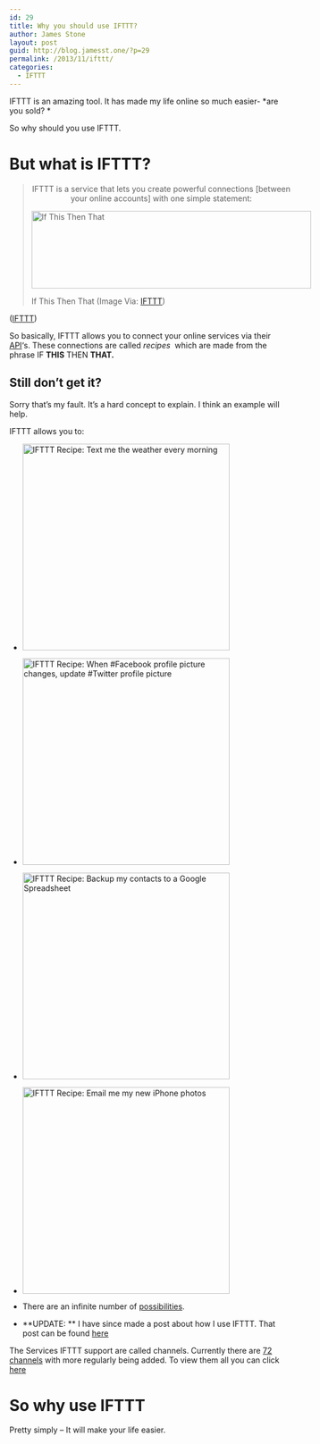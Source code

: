 ```yaml
---
id: 29
title: Why you should use IFTTT?
author: James Stone
layout: post
guid: http://blog.jamesst.one/?p=29
permalink: /2013/11/ifttt/
categories:
  - IFTTT
---
```

IFTTT is an amazing tool. It has made my life online so much easier- *are you sold? *

So why should you use IFTTT.

# But what is IFTTT?

> <p style="text-align: center;">
>   IFTTT is a service that lets you create powerful connections [between your online accounts] with one simple statement:
> </p>
> 
> <div id="attachment_141" style="width: 510px" class="wp-caption aligncenter">
>   <img class="size-full wp-image-141" alt="If This Then That" src="/wp-content/uploads/2013/11/ifthisthenthat_big_df311ed95c86c462c5bf2f50ac9405e.png" width="500" height="139" />
>   
>   <p class="wp-caption-text">
>     If This Then That (Image Via: <a title="IFTTT" href="http://ifttt.com/wtf" target="_blank">IFTTT</a>)
>   </p>
> </div>

<p style="text-align: left;">
  (<a href="http://ifttt.com/wtf">IFTTT</a>)
</p>

So basically, IFTTT allows you to connect your online services via their [API][1]&#8216;s. These connections are called *recipes*  which are made from the phrase IF **THIS** THEN **THAT.**

## Still don&#8217;t get it?

Sorry that&#8217;s my fault. It&#8217;s a hard concept to explain. I think an example will help.

IFTTT allows you to:

  * <a class="embed_recipe embed_recipe-l_33" id="embed_recipe-24908" href="https://ifttt.com/view_embed_recipe/24908" target="_blank"><img alt="IFTTT Recipe: Text me the weather every morning" src="https://ifttt.com/recipe_embed_img/24908" width="370px" /></a>
  * <a class="embed_recipe embed_recipe-l_71" id="embed_recipe-8981" href="https://ifttt.com/view_embed_recipe/8981" target="_blank"><img alt="IFTTT Recipe: When #Facebook profile picture changes, update #Twitter profile picture" src="https://ifttt.com/recipe_embed_img/8981" width="370px" /></a>
  * <a class="embed_recipe embed_recipe-l_42" id="embed_recipe-102384" href="https://ifttt.com/view_embed_recipe/102384" target="_blank"><img alt="IFTTT Recipe: Backup my contacts to a Google Spreadsheet" src="https://ifttt.com/recipe_embed_img/102384" width="370px" /></a>
  * <a class="embed_recipe embed_recipe-l_29" id="embed_recipe-103371" href="https://ifttt.com/view_embed_recipe/103371" target="_blank"><img alt="IFTTT Recipe: Email me my new iPhone photos" src="https://ifttt.com/recipe_embed_img/103371" width="370px" /></a>

  * There are an infinite number of <a title="IFTTT recipes" href="https://ifttt.com/recipes" target="_blank">possibilities</a>.
  * **UPDATE: ** I have since made a post about how I use IFTTT. That post can be found [here][2]

The Services IFTTT support are called channels. Currently there are [72 channels][3] with more regularly being added. To view them all you can click [here][3]

# So why use IFTTT

Pretty simply &#8211; It will make your life easier.

 [1]: http://en.wikipedia.org/wiki/Application_programming_interface
 [2]: /2013/11/my-ifttt-recipes/ "How I use IFTTT"
 [3]: https://ifttt.com/channels